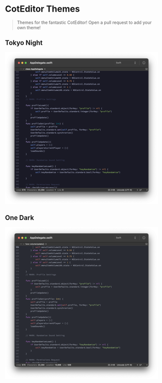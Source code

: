 # CotEditor Themes
> Themes for the fantastic CotEditor!
Open a pull request to add your own theme!

## Tokyo Night
![alt text](https://github.com/MrKai77/CotEditor-Themes/blob/main/Tokyo%20Night/Screenshot.png)

## One Dark
![alt text](https://github.com/MrKai77/CotEditor-Themes/blob/main/One%20Dark/Screenshot.png)
